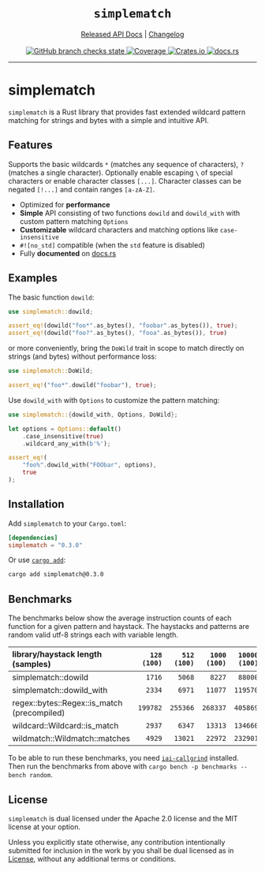 <!-- spell-checker: ignore fixt binstall libtest eprintln usize Gjengset println combinators -->
<!-- spell-checker: ignore fooa -->
<!-- markdownlint-disable MD041 MD033 -->

<h1 align="center"><code>simplematch</code></h1>

<div align="center">
    <a href="https://docs.rs/crate/simplematch/">Released API Docs</a>
    |
    <a href="https://github.com/gamma0987/simplematch/blob/main/CHANGELOG.md">Changelog</a>
</div>
<br>
<div align="center">
    <a href="https://github.com/gamma0987/simplematch/actions/workflows/cicd.yml">
        <img
        src="https://github.com/gamma0987/simplematch/actions/workflows/cicd.yml/badge.svg"
        alt="GitHub branch checks state"/>
    </a>
    <a href="https://codecov.io/gh/gamma0987/simplematch" >
         <img
         src="https://codecov.io/gh/gamma0987/simplematch/graph/badge.svg?token=GHG1BMO029"
         alt="Coverage"/>
     </a>
    <a href="https://crates.io/crates/simplematch">
        <img src="https://img.shields.io/crates/v/simplematch.svg" alt="Crates.io"/>
    </a>
    <a href="https://docs.rs/simplematch/">
        <img src="https://docs.rs/simplematch/badge.svg" alt="docs.rs"/>
    </a>
</div>
<hr>

# simplematch

`simplematch` is a Rust library that provides fast extended wildcard pattern
matching for strings and bytes with a simple and intuitive API.

## Features

Supports the basic wildcards `*` (matches any sequence of characters), `?`
(matches a single character). Optionally enable escaping `\` of special
characters or enable character classes `[...]`. Character classes can be negated
`[!...]` and contain ranges `[a-zA-Z]`.

* Optimized for **performance**
* **Simple** API consisting of two functions `dowild` and `dowild_with` with
  custom pattern matching `Options`
* **Customizable** wildcard characters and matching options like
  `case-insensitive`
* `#![no_std]` compatible (when the `std` feature is disabled)
* Fully **documented** on [docs.rs](https://docs.rs/simplematch)

## Examples

The basic function `dowild`:

```rust
use simplematch::dowild;

assert_eq!(dowild("foo*".as_bytes(), "foobar".as_bytes()), true);
assert_eq!(dowild("foo?".as_bytes(), "fooa".as_bytes()), true)
```

or more conveniently, bring the `DoWild` trait in scope to match directly
on strings (and bytes) without performance loss:

```rust
use simplematch::DoWild;

assert_eq!("foo*".dowild("foobar"), true);
```

Use `dowild_with` with `Options` to customize the pattern matching:

```rust
use simplematch::{dowild_with, Options, DoWild};

let options = Options::default()
    .case_insensitive(true)
    .wildcard_any_with(b'%');

assert_eq!(
    "foo%".dowild_with("FOObar", options),
    true
);
```

## Installation

Add `simplematch` to your `Cargo.toml`:

```toml
[dependencies]
simplematch = "0.3.0"
```

Or use [`cargo add`](https://github.com/killercup/cargo-edit):

```bash
cargo add simplematch@0.3.0
```

## Benchmarks

The benchmarks below show the average instruction counts of each function for a
given pattern and haystack. The haystacks and patterns are random valid utf-8
strings each with variable length.

| library/haystack length<br>(samples)           | `128`<br>`(100)` | `512`<br>`(100)` | `1000`<br>`(100)` | `10000`<br>`(100)` | `50000`<br>`(100)` | `100000`<br>`(100)` |
| :--------------------------------------------- | ---------------: | ---------------: | ----------------: | -----------------: | -----------------: | ------------------: |
| simplematch::dowild                            |           `1716` |           `5068` |            `8227` |            `88000` |           `420132` |            `781949` |
| simplematch::dowild_with                       |           `2334` |           `6971` |           `11077` |           `119570` |           `569361` |           `1056350` |
| regex::bytes::Regex::is_match<br>(precompiled) |         `199782` |         `255366` |          `268337` |           `405869` |           `742161` |           `1061864` |
| wildcard::Wildcard::is_match                   |           `2937` |           `6347` |           `13313` |           `134660` |           `530098` |           `1053973` |
| wildmatch::Wildmatch::matches                  |           `4929` |          `13021` |           `22972` |           `232901` |          `1105726` |           `2122128` |

To be able to run these benchmarks, you need
[`iai-callgrind`](https://crates.io/crates/iai-callgrind) installed. Then run
the benchmarks from above with `cargo bench -p benchmarks --bench random`.

## License

`simplematch` is dual licensed under the Apache 2.0 license and the MIT license
at your option.

Unless you explicitly state otherwise, any contribution intentionally submitted
for inclusion in the work by you shall be dual licensed as in
[License](#license), without any additional terms or conditions.

